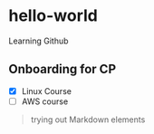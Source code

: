 # hello-world
Learning Github
## Onboarding for CP 
-[x] Linux Course
-[ ] AWS course

>trying out Markdown elements
